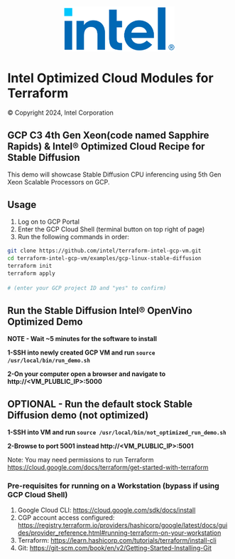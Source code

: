 <p align="center">
  <img src="https://github.com/intel/terraform-intel-gcp-vm/blob/main/images/logo-classicblue-800px.png?raw=true" alt="Intel Logo" width="250"/>
</p>

# Intel Optimized Cloud Modules for Terraform

© Copyright 2024, Intel Corporation

## GCP C3 4th Gen Xeon(code named Sapphire Rapids) & Intel® Optimized Cloud Recipe for Stable Diffusion

This demo will showcase Stable Diffusion CPU inferencing using 5th Gen Xeon Scalable Processors on GCP.

## Usage

1. Log on to GCP Portal
2. Enter the GCP Cloud Shell (terminal button on top right of page)
3. Run the following commands in order: 


```bash
git clone https://github.com/intel/terraform-intel-gcp-vm.git
cd terraform-intel-gcp-vm/examples/gcp-linux-stable-diffusion
terraform init 
terraform apply

# (enter your GCP project ID and "yes" to confirm)

```

## Run the Stable Diffusion Intel® OpenVino Optimized Demo

**NOTE - Wait ~5 minutes for the software to install**

**1-SSH into newly created GCP VM and run `source /usr/local/bin/run_demo.sh`**

**2-On your computer open a browser and navigate to http://<VM_PLUBLIC_IP>:5000**

## OPTIONAL - Run the default stock Stable Diffusion demo (not optimized)

**1-SSH into VM and run `source /usr/local/bin/not_optimized_run_demo.sh`**

**2-Browse to port 5001 instead http://<VM_PLUBLIC_IP>:5001**


Note: You may need permissions to run Terraform https://cloud.google.com/docs/terraform/get-started-with-terraform 

### Pre-requisites for running on a Workstation (bypass if using GCP Cloud Shell)

1. Google Cloud CLI: https://cloud.google.com/sdk/docs/install
2. CGP account access configured: https://registry.terraform.io/providers/hashicorp/google/latest/docs/guides/provider_reference.html#running-terraform-on-your-workstation
3. Terraform: https://learn.hashicorp.com/tutorials/terraform/install-cli
4. Git: https://git-scm.com/book/en/v2/Getting-Started-Installing-Git
